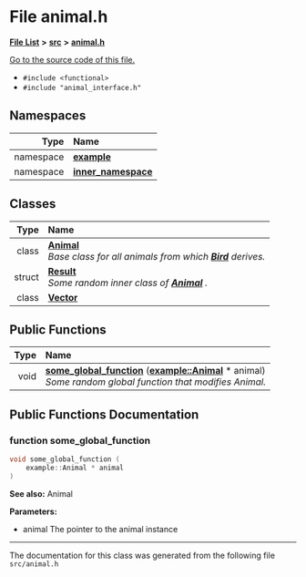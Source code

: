 
# File animal.h


[**File List**](files.md) **>** [**src**](dir_68267d1309a1af8e8297ef4c3efbcdba.md) **>** [**animal.h**](animal_8h.md)

[Go to the source code of this file.](animal_8h_source.md)



* `#include <functional>`
* `#include "animal_interface.h"`









## Namespaces

| Type | Name |
| ---: | :--- |
| namespace | [**example**](namespaceexample.md) <br> |
| namespace | [**inner\_namespace**](namespaceexample_1_1inner__namespace.md) <br> |

## Classes

| Type | Name |
| ---: | :--- |
| class | [**Animal**](classexample_1_1_animal.md) <br>_Base class for all animals from which_ [_**Bird**_](classexample_1_1_bird.md) _derives._ |
| struct | [**Result**](structexample_1_1_animal_1_1_result.md) <br>_Some random inner class of_ [_**Animal**_](classexample_1_1_animal.md) _._ |
| class | [**Vector**](classexample_1_1inner__namespace_1_1_vector.md) <br> |





## Public Functions

| Type | Name |
| ---: | :--- |
|  void | [**some\_global\_function**](animal_8h.md#function-some-global-function) ([**example::Animal**](classexample_1_1_animal.md) \* animal) <br>_Some random global function that modifies Animal._  |








## Public Functions Documentation


### function some\_global\_function 


```cpp
void some_global_function (
    example::Animal * animal
) 
```




**See also:** Animal 


**Parameters:**


* animal The pointer to the animal instance 




        

------------------------------
The documentation for this class was generated from the following file `src/animal.h`